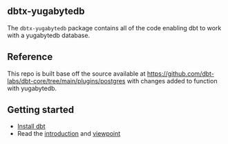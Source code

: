 ## dbtx-yugabytedb

The `dbtx-yugabytedb` package contains all of the code enabling dbt to work with a yugabytedb database.

## Reference

This repo is built base off the source available at https://github.com/dbt-labs/dbt-core/tree/main/plugins/postgres with changes added to function with yugabytedb.

## Getting started

- [Install dbt](https://docs.getdbt.com/docs/installation)
- Read the [introduction](https://docs.getdbt.com/docs/introduction/) and [viewpoint](https://docs.getdbt.com/docs/about/viewpoint/)
